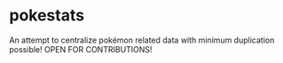 # pokestats
An attempt to centralize pokémon related data with minimum duplication possible! OPEN FOR CONTRIBUTIONS!
